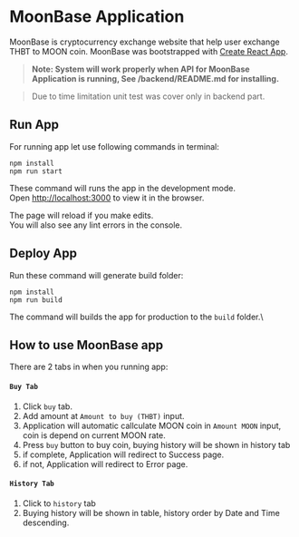 # MoonBase Application


MoonBase is cryptocurrency exchange website that help user exchange THBT to MOON coin.
MoonBase was bootstrapped with [Create React App](https://github.com/facebook/create-react-app).


> **Note: System will work properly when API for MoonBase Application is running, See /backend/README.md for installing.**

> Due to time limitation unit test was cover only in backend part.

## Run App

For running app let use following commands in terminal:

```
npm install
npm run start
````

These command will runs the app in the development mode.\
Open [http://localhost:3000](http://localhost:3000) to view it in the browser.

The page will reload if you make edits.\
You will also see any lint errors in the console.

## Deploy App

Run these command will generate build folder:

```
npm install
npm run build
```

The command will builds the app for production to the `build` folder.\

## How to use MoonBase app

There are 2 tabs in when you running app:

#### `Buy Tab`

1. Click `buy` tab.
2. Add amount at `Amount to buy (THBT)` input.
3. Application will automatic callculate MOON coin in `Amount MOON` input, coin is depend on current MOON rate.
4. Press `buy` button to buy coin, buying history will be shown in history tab
5. if complete, Application will redirect to Success page.
6. if not, Application will redirect to Error page.

#### `History Tab`
1. Click to `history` tab
2. Buying history will be shown in table, history order by Date and Time descending.
